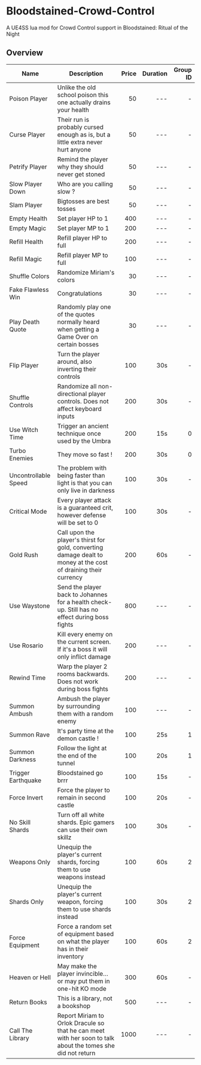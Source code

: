# Bloodstained-Crowd-Control
A UE4SS lua mod for Crowd Control support in Bloodstained: Ritual of the Night

## Overview

| Name                 | Description                                                                                                       | Price | Duration | Group ID |
| -------------------- | ----------------------------------------------------------------------------------------------------------------- | ----: | -------: | -------: |
| Poison Player        | Unlike the old school poison this one actually drains your health                                                 | 50    | ---      | -        |
| Curse Player         | Their run is probably cursed enough as is, but a little extra never hurt anyone                                   | 50    | ---      | -        |
| Petrify Player       | Remind the player why they should never get stoned                                                                | 50    | ---      | -        |
| Slow Player Down     | Who are you calling slow ?                                                                                        | 50    | ---      | -        |
| Slam Player          | Bigtosses are best tosses                                                                                         | 50    | ---      | -        |
| Empty Health         | Set player HP to 1                                                                                                | 400   | ---      | -        |
| Empty Magic          | Set player MP to 1                                                                                                | 200   | ---      | -        |
| Refill Health        | Refill player HP to full                                                                                          | 200   | ---      | -        |
| Refill Magic         | Refill player MP to full                                                                                          | 100   | ---      | -        |
| Shuffle Colors       | Randomize Miriam's colors                                                                                         | 30    | ---      | -        |
| Fake Flawless Win    | Congratulations                                                                                                   | 30    | ---      | -        |
| Play Death Quote     | Randomly play one of the quotes normally heard when getting a Game Over on certain bosses                         | 30    | ---      | -        |
| Flip Player          | Turn the player around, also inverting their controls                                                             | 100   | 30s      | -        |
| Shuffle Controls     | Randomize all non-directional player controls. Does not affect keyboard inputs                                    | 200   | 30s      | -        |
| Use Witch Time       | Trigger an ancient technique once used by the Umbra                                                               | 200   | 15s      | 0        |
| Turbo Enemies        | They move so fast !                                                                                               | 200   | 30s      | 0        |
| Uncontrollable Speed | The problem with being faster than light is that you can only live in darkness                                    | 100   | 30s      | -        |
| Critical Mode        | Every player attack is a guaranteed crit, however defense will be set to 0                                        | 100   | 30s      | -        |
| Gold Rush            | Call upon the player's thirst for gold, converting damage dealt to money at the cost of draining their currency   | 200   | 60s      | -        |
| Use Waystone         | Send the player back to Johannes for a health check-up. Still has no effect during boss fights                    | 800   | ---      | -        |
| Use Rosario          | Kill every enemy on the current screen. If it's a boss it will only inflict damage                                | 200   | ---      | -        |
| Rewind Time          | Warp the player 2 rooms backwards. Does not work during boss fights                                               | 200   | ---      | -        |
| Summon Ambush        | Ambush the player by surrounding them with a random enemy                                                         | 100   | ---      | -        |
| Summon Rave          | It's party time at the demon castle !                                                                             | 100   | 25s      | 1        |
| Summon Darkness      | Follow the light at the end of the tunnel                                                                         | 100   | 20s      | 1        |
| Trigger Earthquake   | Bloodstained go brrr                                                                                              | 100   | 15s      | -        |
| Force Invert         | Force the player to remain in second castle                                                                       | 100   | 20s      | -        |
| No Skill Shards      | Turn off all white shards. Epic gamers can use their own skillz                                                   | 100   | 30s      | -        |
| Weapons Only         | Unequip the player's current shards, forcing them to use weapons instead                                          | 100   | 60s      | 2        |
| Shards Only          | Unequip the player's current weapon, forcing them to use shards instead                                           | 100   | 30s      | 2        |
| Force Equipment      | Force a random set of equipment based on what the player has in their inventory                                   | 100   | 60s      | 2        |
| Heaven or Hell       | May make the player invincible… or may put them in one-hit KO mode                                                | 300   | 60s      | -        |
| Return Books         | This is a library, not a bookshop                                                                                 | 500   | ---      | -        |
| Call The Library     | Report Miriam to Orlok Dracule so that he can meet with her soon to talk about the tomes she did not return       | 1000  | ---      | -        |

